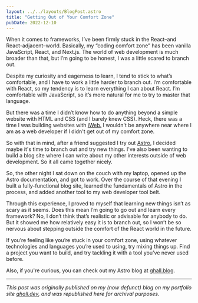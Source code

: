 ```yaml
---
layout: ../../layouts/BlogPost.astro
title: "Getting Out of Your Comfort Zone"
pubDate: 2022-12-10
---
```


When it comes to frameworks, I’ve been firmly stuck in the React–and React-adjacent–world. Basically, my “coding comfort zone” has been vanilla JavaScript, React, and Next.js. The world of web development is much broader than that, but I’m going to be honest, I was a little scared to branch out.

Despite my curiosity and eagerness to learn, I tend to stick to what’s comfortable, and I have to work a little harder to branch out. I’m comfortable with React, so my tendency is to learn everything I can about React. I’m comfortable with JavaScript, so it’s more natural for me to try to master that language.

But there was a time I didn’t know how to do anything beyond a simple website with HTML and CSS (and I barely knew CSS). Heck, there was a time I was building websites with [iWeb.](https://en.wikipedia.org/wiki/IWeb) I wouldn't be anywhere near where I am as a web developer if I didn't get out of my comfort zone.

So with that in mind, after a friend suggested I try out [Astro](https://astro.build/), I decided maybe it's time to branch out and try new things. I've also been wanting to build a blog site where I can write about my other interests outside of web development. So it all came together nicely.

So, the other night I sat down on the couch with my laptop, opened up the Astro documentation, and got to work. Over the course of that evening I built a fully-functional blog site, learned the fundamentals of Astro in the process, and added another tool to my web developer tool belt.

Through this experience, I proved to myself that learning new things isn’t as scary as it seems. Does this mean I’m going to go out and learn every framework? No, I don’t think that’s realistic or advisable for anybody to do. But it showed me how relatively easy it is to branch out, so I won’t be so nervous about stepping outside the comfort of the React world in the future.

If you’re feeling like you’re stuck in your comfort zone, using whatever technologies and languages you’re used to using, try mixing things up. Find a project you want to build, and try tackling it with a tool you’ve never used before.

Also, if you're curious, you can check out my Astro blog at [ghall.blog](http://ghall.blog).

---

_This post was originally published on my (now defunct) blog on my portfolio site [ghall.dev](https://ghall.dev), and was republished here for archival purposes._
